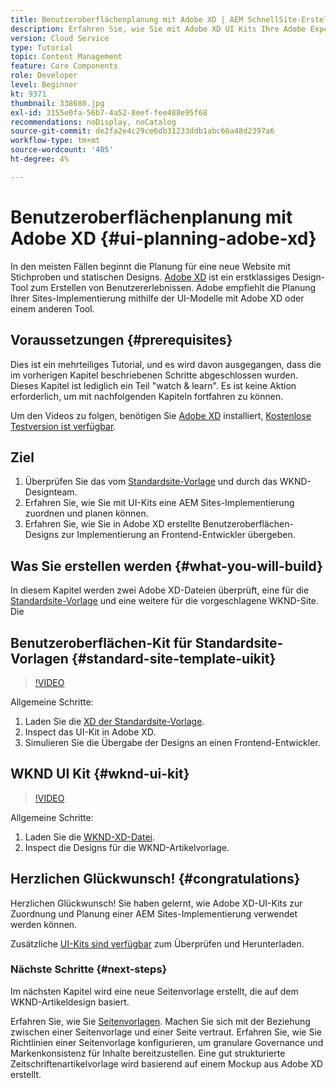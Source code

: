 ```yaml
---
title: Benutzeroberflächenplanung mit Adobe XD | AEM SchnellSite-Erstellung
description: Erfahren Sie, wie Sie mit Adobe XD UI Kits Ihre Adobe Experience Manager Sites-Implementierung entwerfen und beschleunigen können.
version: Cloud Service
type: Tutorial
topic: Content Management
feature: Core Components
role: Developer
level: Beginner
kt: 9371
thumbnail: 338680.jpg
exl-id: 3155e0fa-56b7-4a52-8eef-fee488e95f68
recommendations: noDisplay, noCatalog
source-git-commit: de2fa2e4c29ce6db31233ddb1abc66a48d2397a6
workflow-type: tm+mt
source-wordcount: '405'
ht-degree: 4%

---
```


# Benutzeroberflächenplanung mit Adobe XD {#ui-planning-adobe-xd}

In den meisten Fällen beginnt die Planung für eine neue Website mit Stichproben und statischen Designs. [Adobe XD](https://www.adobe.com/products/xd.html) ist ein erstklassiges Design-Tool zum Erstellen von Benutzererlebnissen. Adobe empfiehlt die Planung Ihrer Sites-Implementierung mithilfe der UI-Modelle mit Adobe XD oder einem anderen Tool.

## Voraussetzungen {#prerequisites}

Dies ist ein mehrteiliges Tutorial, und es wird davon ausgegangen, dass die im vorherigen Kapitel beschriebenen Schritte abgeschlossen wurden. Dieses Kapitel ist lediglich ein Teil &quot;watch &amp; learn&quot;. Es ist keine Aktion erforderlich, um mit nachfolgenden Kapiteln fortfahren zu können.

Um den Videos zu folgen, benötigen Sie [Adobe XD](https://www.adobe.com/products/xd/pricing/free-trial.html) installiert, [Kostenlose Testversion ist verfügbar](https://www.adobe.com/products/xd/pricing/free-trial.html).

## Ziel

1. Überprüfen Sie das vom [Standardsite-Vorlage](https://github.com/adobe/aem-site-template-standard) und durch das WKND-Designteam.
1. Erfahren Sie, wie Sie mit UI-Kits eine AEM Sites-Implementierung zuordnen und planen können.
1. Erfahren Sie, wie Sie in Adobe XD erstellte Benutzeroberflächen-Designs zur Implementierung an Frontend-Entwickler übergeben.

## Was Sie erstellen werden {#what-you-will-build}

In diesem Kapitel werden zwei Adobe XD-Dateien überprüft, eine für die [Standardsite-Vorlage](https://github.com/adobe/aem-site-template-standard) und eine weitere für die vorgeschlagene WKND-Site. Die

## Benutzeroberflächen-Kit für Standardsite-Vorlagen {#standard-site-template-uikit}

>[!VIDEO](https://video.tv.adobe.com/v/338680/?quality=12&learn=on)

Allgemeine Schritte:

1. Laden Sie die [XD der Standardsite-Vorlage](https://github.com/adobe/aem-site-template-standard/raw/main/files/wireframe.xd).
1. Inspect das UI-Kit in Adobe XD.
1. Simulieren Sie die Übergabe der Designs an einen Frontend-Entwickler.

## WKND UI Kit {#wknd-ui-kit}

>[!VIDEO](https://video.tv.adobe.com/v/30214/?quality=12&learn=on)

Allgemeine Schritte:

1. Laden Sie die [WKND-XD-Datei](https://github.com/adobe/aem-guides-wknd/releases/download/aem-guides-wknd-0.0.2/AEM_UI-kit-WKND-article-design.xd).
1. Inspect die Designs für die WKND-Artikelvorlage.

## Herzlichen Glückwunsch! {#congratulations}

Herzlichen Glückwunsch! Sie haben gelernt, wie Adobe XD-UI-Kits zur Zuordnung und Planung einer AEM Sites-Implementierung verwendet werden können.

Zusätzliche [UI-Kits sind verfügbar](https://www.adobe.com/products/xd/features/ui-kits.html) zum Überprüfen und Herunterladen.

### Nächste Schritte {#next-steps}

Im nächsten Kapitel wird eine neue Seitenvorlage erstellt, die auf dem WKND-Artikeldesign basiert.

Erfahren Sie, wie Sie [Seitenvorlagen](./page-templates.md). Machen Sie sich mit der Beziehung zwischen einer Seitenvorlage und einer Seite vertraut. Erfahren Sie, wie Sie Richtlinien einer Seitenvorlage konfigurieren, um granulare Governance und Markenkonsistenz für Inhalte bereitzustellen.  Eine gut strukturierte Zeitschriftenartikelvorlage wird basierend auf einem Mockup aus Adobe XD erstellt.
